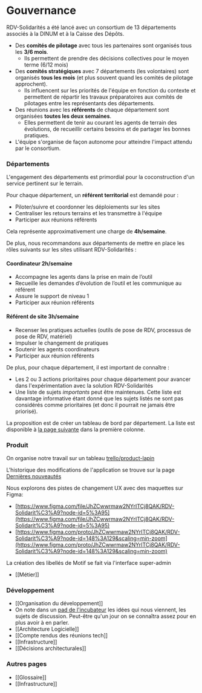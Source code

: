 # Gouvernance



RDV-Solidarités a été lancé avec un consortium de 13 départements associés à la DINUM et à la Caisse des Dépôts.

* Des **comités de pilotage** avec tous les partenaires sont organisés tous les **3/6 mois**.
  * Ils permettent de prendre des décisions collectives pour le moyen terme \(6/12 mois\)
* Des **comités stratégiques** avec 7 départements \(les volontaires\) sont organisés **tous les mois** \(et plus souvent quand les comités de pilotage approchent\).
  * Ils influencent sur les priorités de l'équipe en fonction du contexte et permettent de répartir les travaux préparatoires aux comités de pilotages entre les représentants des départements.
* Des réunions avec les **référents** de chaque département sont organisées **toutes les deux semaines**.
  * Elles permettent de tenir au courant les agents de terrain des évolutions, de recueillir certains besoins et de partager les bonnes pratiques.
* L'équipe s'organise de façon autonome pour atteindre l'impact attendu par le consortium.

### 

### Départements

L'engagement des départements est primordial pour la coconstruction d'un service pertinent sur le terrain.

Pour chaque département, un **référent territorial** est demandé pour :

* Piloter/suivre et coordonner les déploiements sur les sites
* Centraliser les retours terrains et les transmettre à l'équipe
* Participer aux réunions référents

Cela représente approximativement une charge de **4h/semaine**.

 De plus, nous recommandons aux départements de mettre en place les rôles suivants sur les sites utilisant RDV-Solidarités :

#### Coordinateur 2h/semaine

* Accompagne les agents dans la prise en main de l’outil
* Recueille les demandes d’évolution de l’outil et les communique au référent
* Assure le support de niveau 1
* Participer aux réunion référents

#### Référent de site 3h/semaine

* Recenser les pratiques actuelles \(outils de pose de RDV, processus de pose de RDV, matériel\) 
* Impulser le changement de pratiques 
* Soutenir les agents coordinateurs
* Participer aux réunion référents

De plus, pour chaque département, il est important de connaître :

* Les 2 ou 3 actions prioritaires pour chaque département pour avancer dans l'expérimentation avec la solution RDV-Solidarités
* Une liste de sujets _importants_ peut être maintenues. Cette liste est davantage informative étant donné que les sujets listés ne sont pas considérés comme prioritaires \(et donc il pourrait ne jamais être priorisé\).

La proposition est de créer un tableau de bord par département. La liste est disponible à [la page suivante](https://trello.com/b/oSmy09cz/lapins-consortium-d%C3%A9partements) dans la première colonne.

### Produit

On organise notre travail sur un tableau [trello/product-lapin](https://trello.com/b/BiT8tx09/product-lapin)

L'historique des modifications de l'application se trouve sur la page [Dernières nouveautés](dernieres-nouveautes.md)

Nous explorons des pistes de changement UX avec des maquettes sur Figma:

* [https://www.figma.com/file/JhZCwwrmaw2NYrITCj8QAK/RDV-Solidarit%C3%A9?node-id=5%3A95](https://www.figma.com/file/JhZCwwrmaw2NYrITCj8QAK/RDV-Solidarit%C3%A9?node-id=5%3A95)
* [https://www.figma.com/proto/JhZCwwrmaw2NYrITCj8QAK/RDV-Solidarit%C3%A9?node-id=148%3A129&scaling=min-zoom](https://www.figma.com/proto/JhZCwwrmaw2NYrITCj8QAK/RDV-Solidarit%C3%A9?node-id=148%3A129&scaling=min-zoom)

La création des libellés de Motif se fait via l'interface super-admin

* \[\[Métier\]\] 

### Développement

* \[\[Organisation du développement\]\]
* On note dans un [pad de l'incubateur](https://pad.incubateur.net/Z4sPsmDlRwCx-MEb5xdD7w?both#) les idées qui nous viennent, les sujets de discussion. Peut-être qu'un jour on se connaîtra assez pour en plus avoir à en parler.
* \[\[Architecture Logicielle\]\]
* \[\[Compte rendus des réunions tech\]\]
* \[\[Infrastructure\]\]
* \[\[Décisions architecturales\]\]

### Autres pages

* \[\[Glossaire\]\]
* \[\[Infrastructure\]\]

